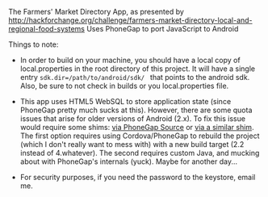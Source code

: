 The Farmers' Market Directory App, as presented by 
http://hackforchange.org/challenge/farmers-market-directory-local-and-regional-food-systems
Uses PhoneGap to port JavaScript to Android

Things to note:
- In order to build on your machine, you should have a local copy of local.properties in the root 
	directory of this project. It will have a single entry ```sdk.dir=/path/to/android/sdk/ ``` 
	that points to the android sdk. Also, be sure to not check in builds or you local.properties file.

- This app uses HTML5 WebSQL to store application state (since PhoneGap pretty much sucks at 
	this). However, there are some quota issues that arise for older versions of Android (2.x). 
	To fix this issue would require some shims: 
	[via PhoneGap Source](https://svn.apache.org/repos/asf/incubator/callback/phonegap-android/branches/WebSockets/framework/src/com/phonegap/DroidGap.java) 
	or
	[via a similar shim](http://www.infil00p.org/how-to-implement-html5-storage-on-a-webview-with-android-2-0/). 
	The first option requires using Cordova/PhoneGap to rebuild the project (which I don't really want 
	to mess with) with a new build target (2.2 instead of 4.whatever). The second requires custom Java,
	and mucking about with PhoneGap's internals (yuck). Maybe for another day...

- For security purposes, if you need the password to the keystore, email me.
